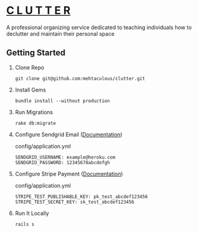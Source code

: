 # [C L U T T E R](https://clutterrfree.herokuapp.com)

A professional organizing service dedicated to teaching individuals how to declutter and maintain their personal space


## Getting Started

1. Clone Repo
   ```
   git clone git@github.com:mehtaculous/clutter.git
   ```

2. Install Gems
   ```
   bundle install --without production
   ```

3. Run Migrations
   ```
   rake db:migrate
   ```

4. Configure Sendgrid Email ([Documentation](https://sendgrid.com/docs/Integrate/Frameworks/rubyonrails.html))

   config/application.yml
   ```
   SENDGRID_USERNAME: example@heroku.com
   SENDGRID_PASSWORD: 12345678abcdefgh
   ```

5. Configure Stripe Payment ([Documentation](https://stripe.com/docs/checkout/rails))

   config/application.yml
   ```
   STRIPE_TEST_PUBLISHABLE_KEY: pk_test_abcdef123456
   STRIPE_TEST_SECRET_KEY: sk_test_abcdef123456
   ```

6. Run It Locally
   ```
   rails s
   ```
